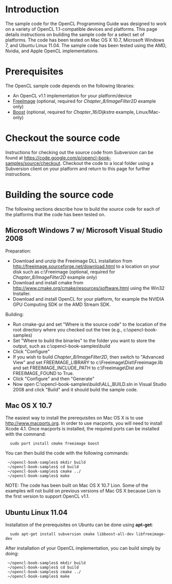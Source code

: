 # Introduction #

The sample code for the OpenCL Programming Guide was designed to work on a variety of OpenCL 1.1-compatible devices and platforms.  This page details instructions on building the sample code for a select set of platforms.  The code has been tested on Mac OS X 10.7, Microsoft Windows 7, and Ubuntu Linux 11.04.  The sample code has been tested using the AMD, Nvidia, and Apple OpenCL implementations.


# Prerequisites #

The OpenCL sample code depends on the following libraries:

  * An OpenCL v1.1 implementation for your platform/device
  * [FreeImage](http://freeimage.sourceforge.net/) (optional, required for _Chapter\_8/ImageFilter2D_ example only)
  * [Boost](http://www.boost.org/) (optional, required for _Chapter\_16/Dijkstra_ example, Linux/Mac-only)

# Checkout the source code #

Instructions for checking out the source code from Subversion can be found at https://code.google.com/p/opencl-book-samples/source/checkout.  Checkout the code to a local folder using a Subversion client on your platform and return to this page for further instructions.

# Building the source code #

The following sections describe how to build the source code for each of the platforms that the code has been tested on.

## Microsoft Windows 7 w/ Microsoft Visual Studio 2008 ##

Preparation:

  * Download and unzip the Freeimage DLL installation from http://freeimage.sourceforge.net/download.html to a location on your disk such as c:\Freeimage (optional, required for _Chapter\_8/ImageFilter2D_ example only)
  * Download and install cmake from http://www.cmake.org/cmake/resources/software.html using the Win32 Installer.
  * Download and install OpenCL for your platform, for example the NVIDIA GPU Computing SDK or the AMD Stream SDK.

Building:

  * Run cmake-gui and set "Where is the source code" to the location of the root directory where you checked out the tree (e.g., c:\opencl-book-samples)
  * Set "Where to build the binaries" to the folder you want to store the output, such as c:\opencl-book-samples\build
  * Click "Configure"
  * If you wish to build _Chapter\_8/ImageFilter2D_, then switch to "Advanced View" and set FREEIMAGE\_LIBRARY to c:\Freeimage\Dist\Freeimage.lib and set FREEIMAGE\_INCLUDE\_PATH to c:\Freeimage\Dist and FREEIMAGE\_FOUND to True.
  * Click "Configure" and then "Generate"
  * Now open C:\opencl-book-samples\build\ALL\_BUILD.sln in Visual Studio 2008 and click "Build" and it should build the sample code.


## Mac OS X 10.7 ##

The easiest way to install the prerequisites on Mac OS X is to use http://www.macports.org.  In order to use macports, you will need to install Xcode 4.1.  Once macports is installed, the required ports can be installed with the command:

```
  sudo port install cmake freeimage boost
```

You can then build the code with the following commands:

```
 ~/opencl-book-samples$ mkdir build
 ~/opencl-book-samples$ cd build
 ~/opencl-book-samples$ cmake ../
 ~/opencl-book-samples$ make
```

NOTE: The code has been built on Mac OS X 10.7 Lion.  Some of the examples will not build on previous versions of Mac OS X because Lion is the first version to support OpenCL v1.1.

## Ubuntu Linux 11.04 ##

Installation of the prerequisites on Ubuntu can be done using **apt-get**:

```
  sudo apt-get install subversion cmake libboost-all-dev libfreeimage-dev
```

After installation of your OpenCL implementation, you can build simply by doing:

```
 ~/opencl-book-samples$ mkdir build
 ~/opencl-book-samples$ cd build
 ~/opencl-book-samples$ cmake ../
 ~/opencl-book-samples$ make
```


